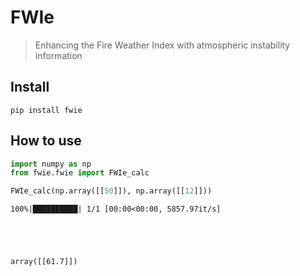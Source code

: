 # FWIe
> Enhancing the Fire Weather Index with atmospheric instability information


## Install

`pip install fwie`

## How to use

```python
import numpy as np
from fwie.fwie import FWIe_calc

FWIe_calc(np.array([[50]]), np.array([[12]]))
```

    100%|██████████| 1/1 [00:00<00:00, 5857.97it/s]





    array([[61.7]])


